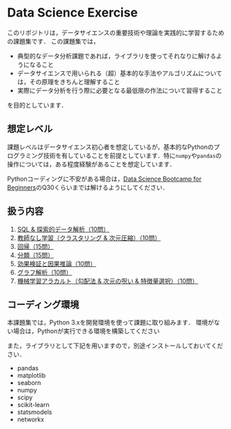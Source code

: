 # Data Science Exercise
このリポジトリは，データサイエンスの重要技術や理論を実践的に学習するための課題集です．
この課題集では，
* 典型的なデータ分析課題であれば，ライブラリを使ってそれなりに解けるようになること
* データサイエンスで用いられる（超）基本的な手法やアルゴリズムについては，その原理をきちんと理解すること
* 実際にデータ分析を行う際に必要となる最低限の作法について習得すること

を目的としています．


## 想定レベル
課題レベルはデータサイエンス初心者を想定しているが，基本的なPythonのプログラミング技術を有していることを前提としています．特に``numpy``や``pandas``の操作については，ある程度経験があることを想定しています．

Pythonコーディングに不安がある場合は，[Data Science Bootcamp for Beginners](https://github.com/trycycle/data-science-bootcamp)のQ30くらいまでは解けるようにしてください．


## 扱う内容
1. [SQL & 探索的データ解析（10問）](/exploratory-data-analaysis.ipynb)
2. [教師なし学習（クラスタリング & 次元圧縮）（10問）](/unsupervised-learning.ipynb)
3. [回帰（15問）](/regression.ipynb)
4. [分類（15問）](/classification.ipynb)
5. [効果検証と因果推論（10問）](/causal-analysis.ipynb)
6. [グラフ解析（10問）](/graph-analysis.ipynb)
7. [機械学習アラカルト（勾配法 & 次元の呪い & 特徴量選択）（10問）](/misc.ipynb)



## コーディング環境
本課題集では，Python 3.xを開発環境を使って課題に取り組みます．
環境がない場合は，Pythonが実行できる環境を構築してください

また，ライブラリとして下記を用いますので，別途インストールしておいてください．
* pandas
* matplotlib
* seaborn
* numpy
* scipy
* scikit-learn
* statsmodels
* networkx

